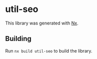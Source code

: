 # util-seo

This library was generated with [Nx](https://nx.dev).

## Building

Run `nx build util-seo` to build the library.

